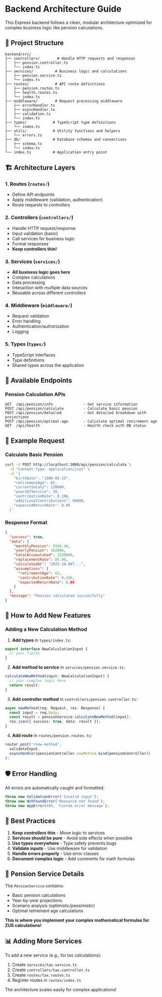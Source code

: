 # Backend Architecture Guide

This Express backend follows a clean, modular architecture optimized for complex business logic like pension calculations.

## 📁 Project Structure

```
backend/src/
├── controllers/        # Handle HTTP requests and responses
│   ├── pension.controller.ts
│   └── index.ts
├── services/          # Business logic and calculations
│   ├── pension.service.ts
│   └── index.ts
├── routes/            # API route definitions
│   ├── pension.routes.ts
│   ├── health.routes.ts
│   └── index.ts
├── middleware/        # Request processing middleware
│   ├── errorHandler.ts
│   ├── asyncHandler.ts
│   ├── validation.ts
│   └── index.ts
├── types/            # TypeScript type definitions
│   └── index.ts
├── utils/            # Utility functions and helpers
│   └── errors.ts
├── db/               # Database schemas and connections
│   ├── schema.ts
│   └── index.ts
└── index.ts          # Application entry point
```

## 🏗️ Architecture Layers

### 1. **Routes** (`routes/`)
- Define API endpoints
- Apply middleware (validation, authentication)
- Route requests to controllers

### 2. **Controllers** (`controllers/`)
- Handle HTTP request/response
- Input validation (basic)
- Call services for business logic
- Format responses
- **Keep controllers thin!**

### 3. **Services** (`services/`)
- **All business logic goes here**
- Complex calculations
- Data processing
- Interaction with multiple data sources
- Reusable across different controllers

### 4. **Middleware** (`middleware/`)
- Request validation
- Error handling
- Authentication/authorization
- Logging

### 5. **Types** (`types/`)
- TypeScript interfaces
- Type definitions
- Shared types across the application

## 🚀 Available Endpoints

### Pension Calculation APIs

```
GET  /api/pension/info              - Get service information
POST /api/pension/calculate         - Calculate basic pension
POST /api/pension/detailed          - Get detailed breakdown with projections
POST /api/pension/optimal-age       - Calculate optimal retirement age
GET  /api/health                    - Health check with DB status
```

## 📝 Example Request

### Calculate Basic Pension

```bash
curl -X POST http://localhost:3000/api/pension/calculate \
  -H "Content-Type: application/json" \
  -d '{
    "birthDate": "1980-05-15",
    "retirementAge": 65,
    "currentSalary": 120000,
    "yearsOfService": 20,
    "contributionRate": 0.196,
    "additionalContributions": 50000,
    "expectedReturnRate": 0.05
  }'
```

### Response Format

```json
{
  "success": true,
  "data": {
    "monthlyPension": 8500.50,
    "yearlyPension": 102006,
    "totalAccumulated": 1530000,
    "replacementRate": 85.00,
    "calculatedAt": "2025-10-04T...",
    "assumptions": {
      "retirementAge": 65,
      "contributionRate": 0.196,
      "expectedReturnRate": 0.05
    }
  },
  "message": "Pension calculated successfully"
}
```

## 🔧 How to Add New Features

### Adding a New Calculation Method

1. **Add types** in `types/index.ts`:
```typescript
export interface NewCalculationInput {
  // your fields
}
```

2. **Add method to service** in `services/pension.service.ts`:
```typescript
calculateNewMethod(input: NewCalculationInput) {
  // your complex logic here
  return result;
}
```

3. **Add controller method** in `controllers/pension.controller.ts`:
```typescript
async newMethod(req: Request, res: Response) {
  const input = req.body;
  const result = pensionService.calculateNewMethod(input);
  res.json({ success: true, data: result });
}
```

4. **Add route** in `routes/pension.routes.ts`:
```typescript
router.post('/new-method', 
  validateInput,
  asyncHandler(pensionController.newMethod.bind(pensionController))
);
```

## 🛡️ Error Handling

All errors are automatically caught and formatted:

```typescript
throw new ValidationError('Invalid input');
throw new NotFoundError('Resource not found');
throw new AppError(400, 'Custom error message');
```

## 🎯 Best Practices

1. **Keep controllers thin** - Move logic to services
2. **Services should be pure** - Avoid side effects when possible
3. **Use types everywhere** - Type safety prevents bugs
4. **Validate inputs** - Use middleware for validation
5. **Handle errors properly** - Use error classes
6. **Document complex logic** - Add comments for math formulas

## 🧮 Pension Service Details

The `PensionService` contains:
- Basic pension calculations
- Year-by-year projections
- Scenario analysis (optimistic/pessimistic)
- Optimal retirement age calculations

**This is where you implement your complex mathematical formulas for ZUS calculations!**

## 📊 Adding More Services

To add a new service (e.g., for tax calculations):

1. Create `services/tax.service.ts`
2. Create `controllers/tax.controller.ts`
3. Create `routes/tax.routes.ts`
4. Register routes in `routes/index.ts`

The architecture scales easily for complex applications!
